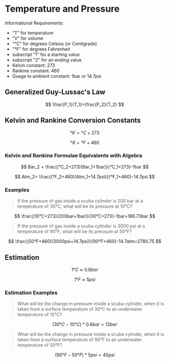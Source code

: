 # Temperature and Pressure

Informational Requirements: 

- "T" for temperature
- "V" for volume
- "°C" for degrees Celsius (or Centigrade)
- "°F" for degrees Fahrenheit
- subscript "1" for a starting value
- subscript "2" for an ending value
- Kelvin constant: 273
- Rankine constant: 460
- Guage to ambient constant: 1bar or 14.7psi

## Generalized Guy-Lussac's Law

$$
\frac{P_1}{T_1}=\frac{P_2}{T_2}
$$

## Kelvin and Rankine Conversion Constants

$$
°K=°C+273
$$

$$
°R=°F+460
$$

### Kelvin and Rankine Formulae Equivalents with Algebra

$$
Bar_2 = \frac{(°C_2+273)(Bar_1+1bar)}{°C_1+273}-1bar
$$

$$
Atm_2= \frac{(°F_2+460)(Atm_1+14.7psi)}{°F_1+460}-14.7psi
$$

### Examples

> If the pressure of gas inside a scuba cylinder is 200 bar at a temperature of 30°C, what will be its pressure at 10°C?

$$
\frac{(10°C+273)(200bar+1bar)}{30°C+273}-1bar=186.73bar
$$

> If the pressure of gas inside a scuba cylinder is 3000 psi at a temperature of 90°F, what will be its pressure at 50°F?

$$
\frac{(50°F+460)(3000psi+14.7psi)}{90°F+460}-14.7atm=2780.75
$$

## Estimation

$$
1°C\approx0.6bar
$$

$$
1°F\approx5psi
$$

### Estimation Examples

> What will be the change in pressure inside a scuba cylinder, when it is taken from a surface temperature of 30°C to an underwater temperature of 10°C?

$$
(30°C-10°C)*0.6bar=12bar
$$

> What will be the change in pressure inside a scuba cylinder, when it is taken from a surface temperature of 90°F to an underwater temperature of 50°F?

$$
(90°F-50°F)*5psi=40psi
$$